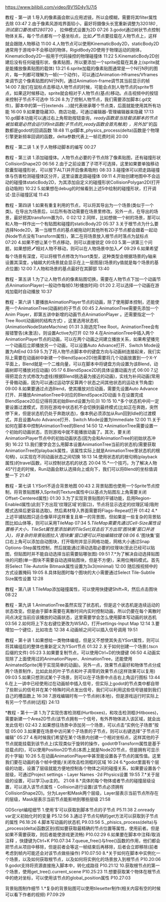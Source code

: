 https://www.bilibili.com/video/BV15D4y1U7j5

教程 - 第一讲
1.导入的像素画会默认应用滤镜，所以会模糊，需要将其filter属性去除   03:47
2.由于像素风游戏界面较小，最好将摄像头长宽重新调整为320*180 , 测试窗口要改成1280*720 ， 拉伸模式设置为2D        07:26
3.godot通过树状节点控制物体关系，每个节点都有一个基坐标点，比如🗡节点要挂载在人物节点上，这样就会跟随人物移动    11:00
4.人物节点可以使用KinematicBody2D，staticBody2D通常用于游戏中不会移动的物体，RigidBody2D使用于物理运动的刚体，KinematicBody2D一般用于代码操控的物理碰撞体          11:22
5.KinematicBody2D创建后没有任何碰撞形状、像素贴图，所以要添加一个sprite挂载在其身上(sprite就是能播放像素贴图的载体)   13:21
6.sprite加载的像素贴图通常是一个N行N列的图片，每一列都可理解为一帧(一个动作)，可以通过Animation-Hframes/Vframes来调节这个像素贴图的N行N列，通过Animation-frame调节其当前显示的帧     14:00
7.我们在鼠标点击移动人物节点的时候，可能会点到人物节点的sprite节点，如果这时候移动，sprite就会相对于人物节点(基点)移动。点击视频中的按钮来控制子节点不可选中   15:26
8.为了控制人物节点，我们需要添加脚本(.gd文件)，脚本中的第一行(extends ...)就代表继承哪个节点类，后面就能使用其所有功能  16:00
9.如果要隐藏3D、商店功能，可通过编辑器-管理编辑器来隐藏   17:13
10.gd脚本功能可以通过右上角帮助按钮查询，_ready函数是当挂载该脚本的节点被加载是必然会运行的init函数(子节点的_ready函数会首先触发) ，另外加'_'的函数都是godot的回调函数  18:48
11.gd脚本_physics_process(delta)函数是个物理引擎更新频率回调的函数，delta参数代表上一帧花费时间     20:00

教程 - 第二讲
1.关于人物移动脚本的编写    00:27

教程 - 第三讲
1.添加碰撞体。人物节点必要的子节点除了像素贴图，还有碰撞形状CollisionShape2D  06:56
2.由于之前设置了子项不可选择，这里如果要单独移动胶囊型碰撞形状，可以按下ALT(并开启像素吸附)   08:33
3.碰撞体可以把走路碰撞体与伤害检测碰撞体区分开，这里设置走路碰撞体   09:11
4.开始创建地图中不会运动的碰撞体staticBody2D，为其添加自定义的碰撞形状CollisionPolygan2D(打开自动吸附)   10:22
5.如果想在debug的时候看到上述5中绘制的碰撞形状，打开调试-显示碰撞区域   11:43

教程 - 第四讲
1.如果有重复利用的节点，可以将其导出为一个场景(类似于一个类)。在导出为场景后，以后所有改动需要在场景里修改。另外一点，在导出的场景，最好把其transform置为0，0    02:12
2.同样，比如想做一个树的场景，那可以和人物一样作出一个有贴图和碰撞的staticBody2D    05:37
3.关于根节点为什么要选择Node2D，第一当根节点的基点被拖动时其他所有2D子节点都会跟着一起动(Node节点没有Transform属性)，第二在将场景放入根节点时落点为鼠标点     07:20
4.如果不想让某个节点移动，则可以直接锁定   09:03
5.第一讲第三个问题，如果想把🗡相对人物不移动，则可以在人物场景中加入🗡     09:29
6.如果希望每个场景有深度，可以将根节点修改为Ysort类型，这种类型会根据场景的y轴来设置其深度，y轴越大的场景就会显示在上一层图层(场景的y值就是每个场景的基点位置)    12:00
7.人物和场景的基点最好在其脚部   13:40

教程 - 第五讲
1.为了让人物节点的像素贴图切换，需要在人物节点下加一个动画节点AnimationPlayer(一般动作每帧0.1秒播放时间)    01:20
2.可以选择一个动画在游戏加载时自动播放  10:37

教程 - 第六讲
1.要播放AnimationPlayer节点的动画，除了使用脚本控制，还能使用一个AnimationTree(动画树)的子节点  00:45
2.AnimationTree需要先添加一个Anim Player，即第五讲中新增的动画节点AnimationPlayer 。还需要指定一个Tree Root(动画树的结构方式) ，这里选用状态机(AnimationNodeStateMachine) 01:31
3.刚选完Tree Root，AnimationTree会有报错警告(未激活)，则设置Active为打开   02:19
4.在AnimationTree中插入两个AnimationPlayer节点的动画，可以在两个动画之间建立播放关系，如果希望播完一个动画后立即播放另一个动画，可以设置Auto Advance打开、Switch Mode设置为AtEnd     03:59
5.为了将人物节点脚本中的键盘方向与动画树连接起来，我们实际上需要在动画树中新建一个BlendSpace2D(他需要将几个动画放置到一个X-Y平面上，Blend就是一个二维向量，可以在脚本中将键盘方向设置为该Blend，动画树即可播放对应动画)      05:17
6.BlendSpace2D的具体设置动画方式     06:00
7.记得把混合方式修改为虚线(根据Blend挑选最为接近的动画)，实线为补间动画(常用于骨骼动画，因为可以通过运动学反算两个状态之间其他状态的运动关节角度)     09:00
8.如果要通过点选Blend，使其播放对应动画，需要先设置Auto Advance打开、并播放AnimationTree中对应的BlendSpace2D动画
9.在设置完成BlendSpace2D后记得将其初始Blend设置为(0,0)     10:15
10.*多个状态机中间一定要设置过渡模式，否则在游戏中状态机不会切换到最终模式(比如正在奔跑，突然停下来，但是状态机仍处于奔跑状态)，像本例必须添加从Run回到Idle的过渡模式，并且设置Auto Advance打开、Switch Mode设置为Immediate 12:00
11.关于如何在脚本中控制AnimationTree的Blend          14:50
12.*AnimationTree需要设置一个初始的动画状态，否则游戏中就不能播放动画了。其次，要关闭AnimationPlayer节点中的初始动画状态(因为会和AnimationTree的初始状态冲突)     16:22
13.我们要学会怎么用脚本设置AnimationTree当前的状态机(需要获取AnimationTree的playback属性，该属性实际上就是AnimationTree里状态机的根句柄)，以实现在不同动画状态之间切换    18:13
14.使用状态机的根句柄(playback属性)的travel函数，可以控制状态机的状态    20:04
15.*一个技巧，为了解决人物45°行走的时候，Run动画会默认选择向上或向下，我们可以将Blend的坐标值调整一下   21:47

教程 - 第七讲
1.YSort不适合背景地图   00:43
2.背景贴图也使用一个Sprite节点控制，将背景贴图移入Sprite的Texture属性中(以基点为贴图左上角需要关闭Offset-Centered属性)    01:30
3.为了实现背景贴图的平铺功能，启用Region-Enabled属性(此刻下方出现'纹理区域'的窗口)，节点将显示选定的纹理区域(吸附模式选择后更容易选取)。然后素材导入界面需要将Flags-Repeat打开   01:42
4.*上述平铺贴图只适合像草坪这样重复且单一的背景图，但如果是一些复杂的背景贴图比如山体等，则可以采用TileMap   07:34
5.*TileMap需要先通过Cell-Size属性设置格子大小，TileSet属性里添加新的TileSet(双击后下方出现'图块集'窗口并进入)，将复杂的背景贴图拉入'图块集'窗口便可以开始编辑纹理   08:06
6.*'图块集'窗口右上角可以添加自动图块，打开吸附并显示网格功能，网格大小通过Snap Options-Step属性控制，然后就能通过滑动选取必要的纹理块(至此已经可以贴图，但贴图时并不能自动选择当前需要贴哪张图)    09:51
7.*为了解决自动选择贴图块的问题(单一图块不需要自动选择贴图块，但是不方便)，采用位掩码模式。首先将Select Tile-Autotile Bitmask属性设置为3x3(minimal) 12:00  随后按视频中的方式设置掩码 19:05
8.具体贴图时每个图块的大小需要通过Select Tile-Subtile Size属性设置    12:28

教程 - 第八讲
1.TileMap添加碰撞属性，可以使用快捷键Shift+R，然后点击图块  08:22

教程 - 第九讲
1.AnimationTree虽然实现了状态机，但是这个状态机是连续运动的状态改变。但是由于脚本需要在离散时间内实时控制动画，所以仍要在每个离散时间点决定当前应该播放的动画状态，这里需要学会怎么使用脚本写动画的状态机  03:56
2.如何将上下左右键位更改为WSAD，打开settings-Input Map   12:14
3.要增加一个键位，比如攻击 12:38
4.动画帧之间可以插入信号调用  19:51

教程 - 第十讲
1.如果想给一类物体编组，但是又不想使其失去YSort属性，则可以将其编组后的整体也重新定义为YSort节点  01:32
2.关于如何创建一个场景(.tscn后缀的文件)   05:23
3.如果要复制节点，可以使用Ctrl+D的快捷键   06:50
4.动画实现除了上面使用过的AnimationPlayer、AnimationTree，还能使用AnimatedSprite(用于实现简单的动画)。另外一点，效果节点最好和物体节点分成两个场景制作，比如此处的叶子节点和叶子凋零的效果节点(这样效果可以复用)  09:03
5.如果只想测试某个子场景，则可以在子场景中点击右上角运行图标 13:44
6.在上一讲中已经使用过在动画帧中插入信号，但实际上godot的节点类中都自带了些默认的信号并在某个特殊时间点发出信号，我们可以利用这些信号链接到我们自己的槽函数上  16:38
7.游戏编辑时有一个节点树(本地)，但是游戏运行时实际上有另一个节点树(远程)  24:13

*教程 - 第十一讲
1.为了实现伤害检测框(Hurtboxes)，和攻击检测框(Hitboxes)，需要新建一个Area2D节点(该节点拥有一个信号，有外界物体进入该区域，就会出发此信号)  02:43
2.如果想往场景中添加另一个场景，可以点击“实例化子场景”按钮  05:00
3.如果要在场景中访问某个子场景的子节点，则可以右键选择“子节点可编辑”   05:27
4.有时候我们希望在某个场景内创建一个相对坐标点，这样其他的子节点就能挂载到该节点上(实现类似于旋转的操作，godot中Transform属性是基于挂载点的)，可以使用Position2D节点(本质上就是Node2D节点，但是拥有可显示的十字轴)    10:26
5.在动画AnimationPlayer中甚至能设置各子节点的属性值。这里我们要在动画的各个帧中使能/关闭攻击检测框的区域   16:24
6.*godot里面有个层级的功能，设置了层级就能方便地控制各个物体之间的碰撞关系，如果要设置各个层级，可通过Project settings - Layer Names -2d Physics设置     19:55
7.*关于层级的设置，可以学习up主的。   21:08
8.*具体的每个物体或者节点的碰撞层级设置，可以进入该节点属性 - Collision进行设置(该节点必须拥有CollisionShape2D)。分为Layer和Mask两个层级，Layer层表示当前节点所存在的层级，Mask层表示当前节点能影响到哪些层级     21:58

GDScript编程细节
1.使用'$'可以获取到脚本节点的子节点    P5.11:38
2.onready var定义初始化时的变量   P5.12:56
3.通过子节点句柄的get方法可以获取到子节点的属性    P6.18:26
4.脚本写动画的状态机  P9.03:56
5._phisics_process(delta)与_process(delta)函数区别(假如要获取最精确的节点位置等属性，使用前者。但是如果不需要获取，则后者能使游戏更流畅) P10.02:29
6.如果要在脚本中注释/取消注释 ，快捷键为Ctrl+K  P10.07:34
7.queue_free()与free()函数的作用，他们都会把节点从项目中移除，但是前者会等这一帧结束后再移除，后者会立即移除(前者考虑到帧内可能还会对该节点做些操作)    P10.07:50
8.*关于如何在脚本中实例化一个场景，以及如何获取根节点，以及如何将实例化的场景放入到根节点    P10.20:06
9.godot支持将资源直接拖入脚本中，转化成路径   P10.21:12
10.获取根节点的第一个场景，使用get_tree().current_scene   P10.25:23
11.想要获取某个物体在根节点中的绝对坐标，可以使用该节点的global_position属性  P10.27:03

背景贴图制作细节
1.*复杂的背景贴图可以使用tilesetter制作(相关内容有空的时候可以看下作者的视频)    P7.09:29